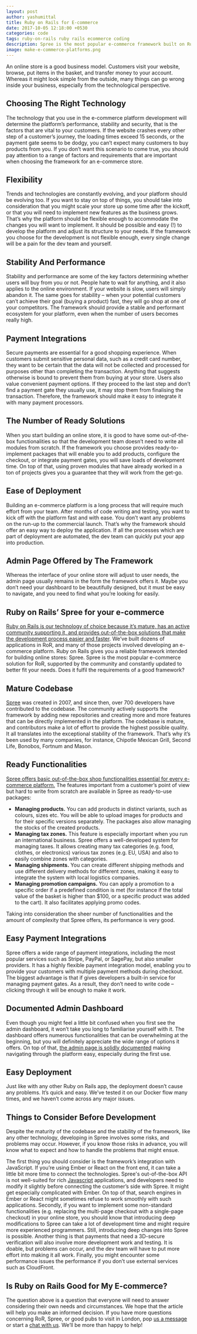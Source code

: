 ```yaml
---
layout: post
author: yashumittal
title: Ruby on Rails for E-commerce
date: 2017-10-05 12:18:00 +0530
categories: code
tags: ruby-on-rails ruby rails ecommerce coding
description: Spree is the most popular e-commerce framework built on Ruby on Rails, supported by the community and constantly updated to better fit your needs.
image: make-e-commerce-platforms.png
---
```


An online store is a good business model. Customers visit your website, browse, put items in the basket, and transfer money to your account. Whereas it might look simple from the outside, many things can go wrong inside your business, especially from the technological perspective.

## Choosing The Right Technology

The technology that you use in the e-commerce platform development will determine the platform’s performance, stability and security, that is the factors that are vital to your customers. If the website crashes every other step of a customer’s journey, the loading times exceed 15 seconds, or the payment gate seems to be dodgy, you can’t expect many customers to buy products from you. If you don’t want this scenario to come true, you should pay attention to a range of factors and requirements that are important when choosing the framework for an e-commerce store.

## Flexibility

Trends and technologies are constantly evolving, and your platform should be evolving too. If you want to stay on top of things, you should take into consideration that you might scale your store up some time after the kickoff, or that you will need to implement new features as the business grows. That’s why the platform should be flexible enough to accommodate the changes you will want to implement. It should be possible and easy (!) to develop the platform and adjust its structure to your needs. If the framework you choose for the development is not flexible enough, every single change will be a pain for the dev team and yourself.

## Stability And Performance

Stability and performance are some of the key factors determining whether users will buy from you or not. People hate to wait for anything, and it also applies to the online environment. If your website is slow, users will simply abandon it. The same goes for stability – when your potential customers can’t achieve their goal (buying a product) fast, they will go shop at one of your competitors. The framework should provide a stable and performant ecosystem for your platform, even when the number of users becomes really high.

## Payment Integrations

Secure payments are essential for a good shopping experience. When customers submit sensitive personal data, such as a credit card number, they want to be certain that the data will not be collected and processed for purposes other than completing the transaction. Anything that suggests otherwise is bound to prevent them from buying at your store. Users also value convenient payment options. If they proceed to the last step and don’t find a payment gate they usually use, it may stop them from finalising the transaction. Therefore, the framework should make it easy to integrate it with many payment processors.

## The Number of Ready Solutions

When you start building an online store, it is good to have some out-of-the-box functionalities so that the development team doesn’t need to write all modules from scratch. If the framework you choose provides ready-to-implement packages that will enable you to add products, configure the checkout, or integrate payment gates, you will save loads of development time. On top of that, using proven modules that have already worked in a ton of projects gives you a guarantee that they will work from the get-go.

## Ease of Deployment

Building an e-commerce platform is a long process that will require much effort from your team. After months of code writing and testing, you want to kick off with the platform fast and with ease. You don’t want any problems on the run-up to the commercial launch. That’s why the framework should offer an easy way to deploy the application. If all the processes which are part of deployment are automated, the dev team can quickly put your app into production.

## Admin Page Offered by The Framework

Whereas the interface of your online store will adjust to user needs, the admin page usually remains in the form the framework offers it. Maybe you don’t need your dashboard to be beautifully designed, but it must be easy to navigate, and you need to find what you’re looking for easily.

## Ruby on Rails’ Spree for your e-commerce

[Ruby on Rails is our technology of choice because it’s mature, has an active community supporting it, and provides out-of-the-box solutions that make the development process easier and faster](/pros-cons-ruby-on-rails). We’ve built dozens of applications in RoR, and many of those projects involved developing an e-commerce platform. Ruby on Rails gives you a reliable framework intended for building online stores: Spree. Spree is the most popular e-commerce solution for RoR, supported by the community and constantly updated to better fit your needs. Does it fulfil the requirements of a good framework?

## Mature Codebase

[Spree](//github.com/spree/spree) was created in 2007, and since then, over 700 developers have contributed to the codebase. The community actively supports the framework by adding new repositories and creating more and more features that can be directly implemented in the platform. The codebase is mature, and contributors make a lot of effort to provide the highest possible quality. It all translates into the exceptional stability of the framework. That’s why it’s been used by many companies, for instance, Chipotle Mexican Grill, Second Life, Bonobos, Fortnum and Mason.

## Ready Functionalities

[Spree offers basic out-of-the-box shop functionalities essential for every e-commerce platform.](/why-spree-is-a-good-choice-for-your-store) The features important from a customer’s point of view but hard to write from scratch are available in Spree as ready-to-use packages:

* **Managing products.** You can add products in distinct variants, such as colours, sizes etc. You will be able to upload images for products and for their specific versions separately. The packages also allow managing the stocks of the created products.
* **Managing tax zones.** This feature is especially important when you run an international business. Spree offers a well-developed system for managing taxes. It allows creating many tax categories (e.g. food, clothes, or electronics) various tax zones (e.g. EU, USA) and also to easily combine zones with categories.
* **Managing shipments.** You can create different shipping methods and use different delivery methods for different zones, making it easy to integrate the system with local logistics companies.
* **Managing promotion campaigns.** You can apply a promotion to a specific order if a predefined condition is met (for instance if the total value of the basket is higher than $100, or a specific product was added to the cart). It also facilitates applying promo codes.

Taking into consideration the sheer number of functionalities and the amount of complexity that Spree offers, its performance is very good.

## Easy Payment Integrations

Spree offers a wide range of payment integrations, including the most popular services such as Stripe, PayPal, or SagePay, but also smaller providers. It has a highly flexible payment integration model, enabling you to provide your customers with multiple payment methods during checkout. The biggest advantage is that if gives developers a built-in service for managing payment gates. As a result, they don’t need to write code – clicking through it will be enough to make it work.

## Documented Admin Dashboard

Even though you might feel a little bit confused when you first see the admin dashboard, it won’t take you long to familiarise yourself with it. The dashboard offers numerous functionalities that can be overwhelming at the beginning, but you will definitely appreciate the wide range of options it offers. On top of that, [the admin page is solidly documented](//guides.spreecommerce.org/user/) making navigating through the platform easy, especially during the first use.

## Easy Deployment

Just like with any other Ruby on Rails app, the deployment doesn’t cause any problems. It’s quick and easy. We’ve tested it on our Docker flow many times, and we haven’t come across any major issues.

## Things to Consider Before Development

Despite the maturity of the codebase and the stability of the framework, like any other technology, developing in Spree involves some risks, and problems may occur. However, if you know those risks in advance, you will know what to expect and how to handle the problems that might ensue.

The first thing you should consider is the framework’s integration with JavaScript. If you’re using Ember or React on the front end, it can take a little bit more time to connect the technologies. Spree's out-of-the-box API is not well-suited for rich [Javascript](/the-history-of-javascript) applications, and developers need to modify it slightly before connecting the customer’s side with Spree. It might get especially complicated with Ember. On top of that, search engines in Ember or React might sometimes refuse to work smoothly with such applications. Secondly, if you want to implement some non-standard functionalities (e.g. replacing the multi-page checkout with a single-page checkout) in your online store, you should know that introducing deep modifications to Spree can take a lot of development time and might require more experienced programmers. Still, introducing deep changes into Spree is possible. Another thing is that payments that need a 3D-secure verification will also involve more development work and testing. It is doable, but problems can occur, and the dev team will have to put more effort into making it all work. Finally, you might encounter some performance issues the performance if you don’t use external services such as CloudFront.

## Is Ruby on Rails Good for My E-commerce?

The question above is a question that everyone will need to answer considering their own needs and circumstances. We hope that the article will help you make an informed decision. If you have more questions concerning RoR, Spree, or good pubs to visit in London, pop [us a message](mailto:contact@codecarrot.net) or start a [chat with us](//codecarrot.net/). We’ll be more than happy to help!
